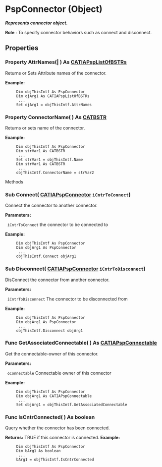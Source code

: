 # PspConnector (Object)

**_Represents connector object._**

**Role** : To specify connector behaviors such as connect and disconnect.

## Properties

### Property **AttrNames**(| ) As [CATIAPspListOfBSTRs](../CATPlantShipInterfaces/interface_PspListOfBSTRs_38188.md)

   Returns or Sets Attribute names of the connector.

**Example:**

```VBScript
     Dim objThisIntf As PspConnector
     Dim ojArg1 As CATIAPspListOfBSTRs
      ...
     Set ojArg1 = objThisIntf.AttrNames

```

### Property **ConnectorName**( ) As [CATBSTR](../System/typedef_CATBSTR_8129.md)

   Returns or sets name of the connector.

**Example:**

```VBScript
     Dim objThisIntf As PspConnector
     Dim strVar1 As CATBSTR
      ...
     Set strVar1 = objThisIntf.Name
     Dim strVar1 As CATBSTR
      ...
     objThisIntf.ConnectorName = strVar2

```

Methods

### Sub **Connect**( [CATIAPspConnector](../CATPlantShipInterfaces/interface_PspConnector_31646.md)  `iCntrToConnect`)

   Connect the connector to another connector.

**Parameters:**

` iCntrToConnect`      the connector to be connected to

**Example:**

```VBScript
     Dim objThisIntf As PspConnector
     Dim objArg1 As PspConnector
      ...
     objThisIntf.Connect objArg1

```

### Sub **Disconnect**( [CATIAPspConnector](../CATPlantShipInterfaces/interface_PspConnector_31646.md)  `iCntrToDisconnect`)

   DisConnect the connector from another connector.

**Parameters:**

` iCntrToDisconnect`      The connector to be disconnected from

**Example:**

```VBScript
     Dim objThisIntf As PspConnector
     Dim objArg1 As PspConnector
      ...
     objThisIntf.Disconnect objArg1

```

### Func **GetAssociatedConnectable**( ) As [CATIAPspConnectable](../CATPlantShipInterfaces/interface_PspConnectable_41588.md)

   Get the connectable-owner of this connector.

**Parameters:**

` oConnectable`      Connectable owner of this connector

**Example:**

```VBScript
     Dim objThisIntf As PspConnector
     Dim objArg1 As CATIAPspConnectable
      ...
     Set objArg1 = objThisIntf.GetAssociatedConnectable

```

### Func **IsCntrConnected**( ) As boolean

   Query whether the connector has been connected.

**Returns:**      TRUE if this connector is connected.  **Example:**

```VBScript
     Dim objThisIntf As PspConnector
     Dim bArg1 As boolean
      ...
     bArg1 = objThisIntf.IsCntrConnected

```